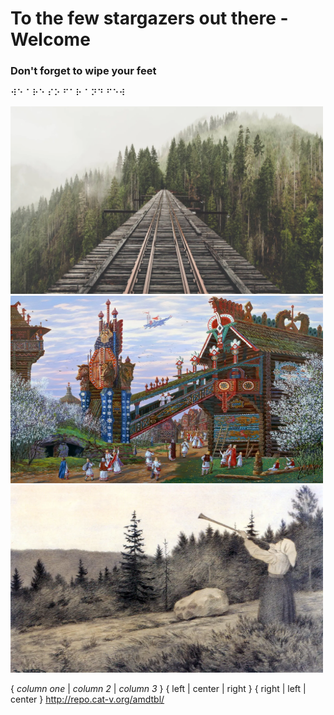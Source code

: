 # To the few stargazers out there - Welcome

### Don't forget to wipe your feet

⠺⠑ ⠁⠗⠑ ⠎⠕ ⠋⠁⠗ ⠁⠝⠙ ⠋⠑⠺

<img src=".pix/train.webp" style="width: 500px; height: 300px;">
<img src=".pix/ivanov01.webp" style="width: 500px; height: 300px;">
<img src=".pix/op_under_fjeldet_toner_en_lur.webp" style="width: 500px; height: 300px;">

{ *column one* | *column 2* | *column 3* }
{ left  | center |  right }
{  right | left  |  center  }
http://repo.cat-v.org/amdtbl/
